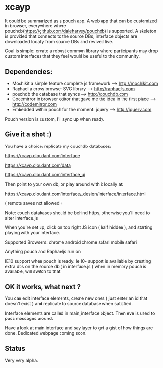 xcayp
=====

It could be summarized as a pouch app. A web app that can be customized in browser, everywhere where pouchdb(https://github.com/daleharvey/pouchdb) is supported. A skeleton is provided that connects to the source DBs, interface objects are downloaded locally from source DBs and revived live.


Goal is simple: create a robust common library where participants may drop custom interfaces that they feel would be useful to the community.


Dependencies:
-------------

- Mochikit a simple feature complete js framework  							 --> http://mochikit.com
- Raphael a cross browser SVG library										 --> http://raphaeljs.com
- pouchdb the database that syncs											 --> http://pouchdb.com
- Codemirror in browser editor that gave me the idea in the first place		 --> http://codemirror.com
- Embedded within pouch for the moment: jquery								 --> http://jquery.com

Pouch version is custom, I'll sync up when ready.

Give it a shot :)
----------------

You have a choice: replicate my couchdb databases:

https://xcayp.cloudant.com/interface

https://xcayp.cloudant.com/data

https://xcayp.cloudant.com/interface_ui

Then point to your own db, or play around with it locally at:

https://xcayp.cloudant.com/interface/_design/interface/interface.html

 ( remote saves not allowed )

Note: couch databases should be behind https, otherwise you'll need to alter interface.js

When you're set up, click on top right JS icon ( half hidden ), and starting playing with your interface.



Supported Browsers:
chrome
android chrome
safari
mobile safari

Anything pouch and Raphaeljs run on.

IE10 support when pouch is ready. Ie 10- support is available by creating extra dbs on the source db ( in interface.js ) when in memory pouch is available, will switch to that.


OK it works, what next ?
------------------------

You can edit interface elements, create new ones ( just enter an id that doesn't exist ) and replicate to source database when satisfied.

Interface elements are called in main_interface object. Then eve is used to pass messages around.

Have a look at main interface and say layer to get a gist of how things are done.
Dedicated webpage coming soon.


Status
------

Very very alpha.
